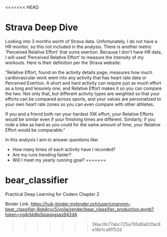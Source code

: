 <<<<<<< HEAD
# Strava Deep Dive
Looking into 3 months worth of Strava data. Unfortunately, I do not have a HR monitor, so this not included in the analysis. There is another metric 'Perceived Relative Effort' that sums exertion. Because I don't have HR data, I will used 'Perceived Relative Effort' to measure the intensity of my workouts. Here is their definition per the Strava website: 

"Relative Effort, found on the activity details page, measures how much cardiovascular work went into any activity that has heart rate data or Perceived Exertion. A short and hard activity can require just as much effort as a long and leisurely one, and Relative Effort makes it so you can compare the two. Not only that, but different activity types are weighted so that your efforts can be compared across sports, and your values are personalized to your own heart rate zones so you can even compare with other athletes.

If you and a friend both ran your hardest 10K effort, your Relative Efforts would be similar even if your finishing times are different. Similarly, if you rode a bike as hard as you could for the same amount of time, your Relative Effort would be comparable."

In this analysis I aim to answer questions like:
- How many times of each activity have I recorded?
- Are my runs trending faster?
- Will I meet my yearly running goal?
=======
# bear_classifier
Practical Deep Learning for Coders Chapter 2


Binder Link: https://hub-binder.mybinder.ovh/user/cmannnn-bear_classifier-8ok4cyc5/voila/render/bear_classifier_production.ipynb?token=ngArbb8pSpqppgsas942dA
>>>>>>> 36ac0b77abc725a795d8a02fac8e18e1ca8ff52d
